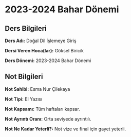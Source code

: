 # 2023-2024 Bahar Dönemi

## Ders Bilgileri
**Ders Adı:** Doğal Dil İşlemeye Giriş

**Dersi Veren Hoca(lar):** Göksel Biricik

**Ders Dönemi:** 2023-2024 Bahar Dönemi  

## Not Bilgileri
**Not Sahibi:** Esma Nur Çilekaya

**Not Tipi:** El Yazısı

**Not Kapsamı:** Tüm haftaları kapsar.

**Not Ayrıntı Oranı:** Orta seviyede ayrıntılı.

**Not Ne Kadar Yeterli?:** Not vize ve final için gayet yeterli.